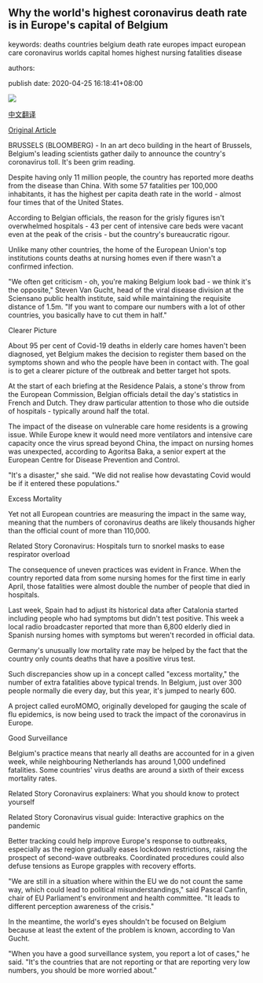 ## Why the world's highest coronavirus death rate is in Europe's capital of Belgium

keywords: deaths countries belgium death rate europes impact european care coronavirus worlds capital homes highest nursing fatalities disease

authors: 

publish date: 2020-04-25 16:18:41+08:00

![](https://www.straitstimes.com/sites/default/files/styles/x_large/public/articles/2020/04/25/rk_brussels-belgium_250420.jpg?itok=jj_SF8T0)

[中文翻译](Why%20the%20world%27s%20highest%20coronavirus%20death%20rate%20is%20in%20Europe%27s%20capital%20of%20Belgium_zh.md)

[Original Article](https://www.straitstimes.com/world/europe/why-the-worlds-highest-coronavirus-death-rate-is-in-europe-s-capital)

BRUSSELS (BLOOMBERG) - In an art deco building in the heart of Brussels, Belgium's leading scientists gather daily to announce the country's coronavirus toll. It's been grim reading.

Despite having only 11 million people, the country has reported more deaths from the disease than China. With some 57 fatalities per 100,000 inhabitants, it has the highest per capita death rate in the world - almost four times that of the United States.

According to Belgian officials, the reason for the grisly figures isn't overwhelmed hospitals - 43 per cent of intensive care beds were vacant even at the peak of the crisis - but the country's bureaucratic rigour.

Unlike many other countries, the home of the European Union's top institutions counts deaths at nursing homes even if there wasn't a confirmed infection.

"We often get criticism - oh, you're making Belgium look bad - we think it's the opposite," Steven Van Gucht, head of the viral disease division at the Sciensano public health institute, said while maintaining the requisite distance of 1.5m. "If you want to compare our numbers with a lot of other countries, you basically have to cut them in half."

Clearer Picture

About 95 per cent of Covid-19 deaths in elderly care homes haven't been diagnosed, yet Belgium makes the decision to register them based on the symptoms shown and who the people have been in contact with. The goal is to get a clearer picture of the outbreak and better target hot spots.

At the start of each briefing at the Residence Palais, a stone's throw from the European Commission, Belgian officials detail the day's statistics in French and Dutch. They draw particular attention to those who die outside of hospitals - typically around half the total.

The impact of the disease on vulnerable care home residents is a growing issue. While Europe knew it would need more ventilators and intensive care capacity once the virus spread beyond China, the impact on nursing homes was unexpected, according to Agoritsa Baka, a senior expert at the European Centre for Disease Prevention and Control.

"It's a disaster," she said. "We did not realise how devastating Covid would be if it entered these populations."

Excess Mortality

Yet not all European countries are measuring the impact in the same way, meaning that the numbers of coronavirus deaths are likely thousands higher than the official count of more than 110,000.

Related Story Coronavirus: Hospitals turn to snorkel masks to ease respirator overload

The consequence of uneven practices was evident in France. When the country reported data from some nursing homes for the first time in early April, those fatalities were almost double the number of people that died in hospitals.

Last week, Spain had to adjust its historical data after Catalonia started including people who had symptoms but didn't test positive. This week a local radio broadcaster reported that more than 6,800 elderly died in Spanish nursing homes with symptoms but weren't recorded in official data.

Germany's unusually low mortality rate may be helped by the fact that the country only counts deaths that have a positive virus test.

Such discrepancies show up in a concept called "excess mortality," the number of extra fatalities above typical trends. In Belgium, just over 300 people normally die every day, but this year, it's jumped to nearly 600.

A project called euroMOMO, originally developed for gauging the scale of flu epidemics, is now being used to track the impact of the coronavirus in Europe.

Good Surveillance

Belgium's practice means that nearly all deaths are accounted for in a given week, while neighbouring Netherlands has around 1,000 undefined fatalities. Some countries' virus deaths are around a sixth of their excess mortality rates.

Related Story Coronavirus explainers: What you should know to protect yourself

Related Story Coronavirus visual guide: Interactive graphics on the pandemic

Better tracking could help improve Europe's response to outbreaks, especially as the region gradually eases lockdown restrictions, raising the prospect of second-wave outbreaks. Coordinated procedures could also defuse tensions as Europe grapples with recovery efforts.

"We are still in a situation where within the EU we do not count the same way, which could lead to political misunderstandings," said Pascal Canfin, chair of EU Parliament's environment and health committee. "It leads to different perception awareness of the crisis."

In the meantime, the world's eyes shouldn't be focused on Belgium because at least the extent of the problem is known, according to Van Gucht.

"When you have a good surveillance system, you report a lot of cases," he said. "It's the countries that are not reporting or that are reporting very low numbers, you should be more worried about."